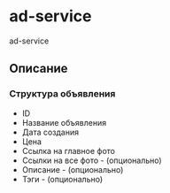 # ad-service
ad-service


## Описание
### Структура объявления
- ID
- Название объявления
- Дата создания
- Цена
- Ссылка на главное фото
- Ссылки на все фото - (опционально)
- Описание - (опционально)
- Тэги - (опционально)
